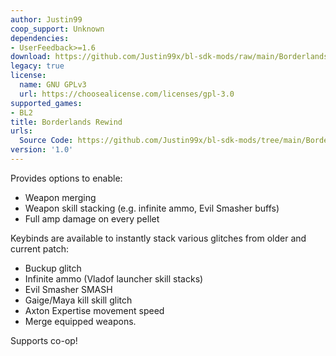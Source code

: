 ```yaml
---
author: Justin99
coop_support: Unknown
dependencies:
- UserFeedback>=1.6
download: https://github.com/Justin99x/bl-sdk-mods/raw/main/BorderlandsRewind/BorderlandsRewind.zip
legacy: true
license:
  name: GNU GPLv3
  url: https://choosealicense.com/licenses/gpl-3.0
supported_games:
- BL2
title: Borderlands Rewind
urls:
  Source Code: https://github.com/Justin99x/bl-sdk-mods/tree/main/BorderlandsRewind
version: '1.0'
---
```

Provides options to enable: 
- Weapon merging
- Weapon skill stacking (e.g. infinite ammo, Evil Smasher buffs)
- Full amp damage on every pellet

Keybinds are available to instantly stack various glitches from older and current patch:
- Buckup glitch
- Infinite ammo (Vladof launcher skill stacks)
- Evil Smasher SMASH
- Gaige/Maya kill skill glitch
- Axton Expertise movement speed
- Merge equipped weapons.

Supports co-op!
